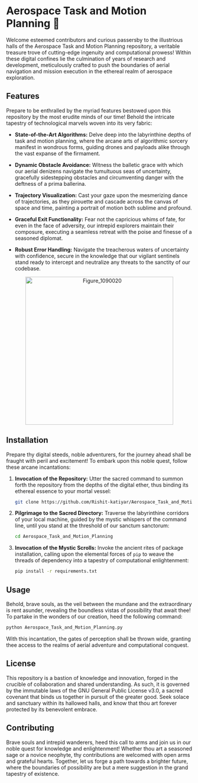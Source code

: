 # Aerospace Task and Motion Planning 🚀

Welcome esteemed contributors and curious passersby to the illustrious halls of the Aerospace Task and Motion Planning repository, a veritable treasure trove of cutting-edge ingenuity and computational prowess! Within these digital confines lie the culmination of years of research and development, meticulously crafted to push the boundaries of aerial navigation and mission execution in the ethereal realm of aerospace exploration.

## Features

Prepare to be enthralled by the myriad features bestowed upon this repository by the most erudite minds of our time! Behold the intricate tapestry of technological marvels woven into its very fabric:

- **State-of-the-Art Algorithms:** Delve deep into the labyrinthine depths of task and motion planning, where the arcane arts of algorithmic sorcery manifest in wondrous forms, guiding drones and payloads alike through the vast expanse of the firmament.
  
- **Dynamic Obstacle Avoidance:** Witness the balletic grace with which our aerial denizens navigate the tumultuous seas of uncertainty, gracefully sidestepping obstacles and circumventing danger with the deftness of a prima ballerina.

- **Trajectory Visualization:** Cast your gaze upon the mesmerizing dance of trajectories, as they pirouette and cascade across the canvas of space and time, painting a portrait of motion both sublime and profound.

- **Graceful Exit Functionality:** Fear not the capricious whims of fate, for even in the face of adversity, our intrepid explorers maintain their composure, executing a seamless retreat with the poise and finesse of a seasoned diplomat.

- **Robust Error Handling:** Navigate the treacherous waters of uncertainty with confidence, secure in the knowledge that our vigilant sentinels stand ready to intercept and neutralize any threats to the sanctity of our codebase.

<p align="center">
  <img src="https://github.com/Rishit-katiyar/Aerospace_Task_and_Motion_Planning/assets/167756997/e7d2ac1f-2f7a-4416-9343-12e1c549296c" alt="Figure_1090020" width="400">
</p>

## Installation

Prepare thy digital steeds, noble adventurers, for the journey ahead shall be fraught with peril and excitement! To embark upon this noble quest, follow these arcane incantations:

1. **Invocation of the Repository:** Utter the sacred command to summon forth the repository from the depths of the digital ether, thus binding its ethereal essence to your mortal vessel:
   ```bash
   git clone https://github.com/Rishit-katiyar/Aerospace_Task_and_Motion_Planning.git
   ```

2. **Pilgrimage to the Sacred Directory:** Traverse the labyrinthine corridors of your local machine, guided by the mystic whispers of the command line, until you stand at the threshold of our sanctum sanctorum:
   ```bash
   cd Aerospace_Task_and_Motion_Planning
   ```

3. **Invocation of the Mystic Scrolls:** Invoke the ancient rites of package installation, calling upon the elemental forces of `pip` to weave the threads of dependency into a tapestry of computational enlightenment:
   ```bash
   pip install -r requirements.txt
   ```

## Usage

Behold, brave souls, as the veil between the mundane and the extraordinary is rent asunder, revealing the boundless vistas of possibility that await thee! To partake in the wonders of our creation, heed the following command:

```bash
python Aerospace_Task_and_Motion_Planning.py
```

With this incantation, the gates of perception shall be thrown wide, granting thee access to the realms of aerial adventure and computational conquest.

## License

This repository is a bastion of knowledge and innovation, forged in the crucible of collaboration and shared understanding. As such, it is governed by the immutable laws of the GNU General Public License v3.0, a sacred covenant that binds us together in pursuit of the greater good. Seek solace and sanctuary within its hallowed halls, and know that thou art forever protected by its benevolent embrace.

## Contributing

Brave souls and intrepid wanderers, heed this call to arms and join us in our noble quest for knowledge and enlightenment! Whether thou art a seasoned sage or a novice neophyte, thy contributions are welcomed with open arms and grateful hearts. Together, let us forge a path towards a brighter future, where the boundaries of possibility are but a mere suggestion in the grand tapestry of existence.

